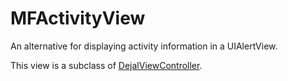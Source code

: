 # MFActivityView
An alternative for displaying activity information in a UIAlertView.

This view is a subclass of [DejalViewController](https://github.com/Dejal/DejalActivityView).
